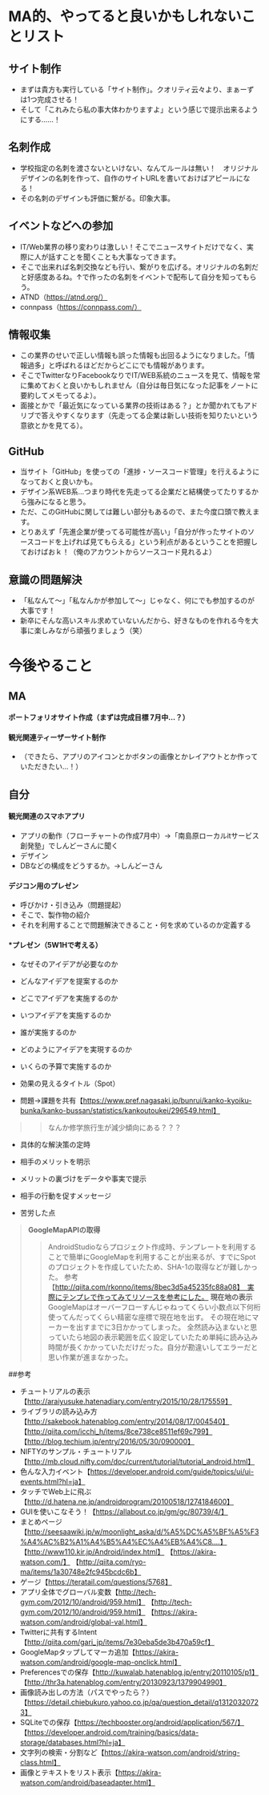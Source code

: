 # MA的、やってると良いかもしれないことリスト
## サイト制作
- まずは貴方も実行している「サイト制作」。クオリティ云々より、まぁーずは1つ完成させる！
- そして「これみたら私の事大体わかりますよ」という感じで提示出来るようにする......！

## 名刺作成
- 学校指定の名刺を渡さないといけない、なんてルールは無い！　オリジナルデザインの名刺を作って、自作のサイトURLを書いておけばアピールになる！
- その名刺のデザインも評価に繋がる。印象大事。

## イベントなどへの参加
- IT/Web業界の移り変わりは激しい！そこでニュースサイトだけでなく、実際に人が話すことを聞くことも大事なってきます。
- そこで出来れば名刺交換なども行い、繋がりを広げる。オリジナルの名刺だと好感度あるね。↑で作ったの名刺をイベントで配布して自分を知ってもらう。
- ATND（https://atnd.org/）
- connpass（https://connpass.com/）

## 情報収集
- この業界のせいで正しい情報も誤った情報も出回るようになりました。「情報過多」と呼ばれるほどだからどこにでも情報があります。
- そこでTwitterなりFacebookなりでIT/WEB系統のニュースを見て、情報を常に集めておくと良いかもしれません（自分は毎日気になった記事をノートに要約してメモってるよ）。
- 面接とかで「最近気になっている業界の技術はある？」とか聞かれてもアドリブで答えやすくなります（先走ってる企業は新しい技術を知りたいという意欲とかを見てる）。

## GitHub
- 当サイト「GitHub」を使っての「進捗・ソースコード管理」を行えるようになっておくと良いかも。
- デザイン系WEB系...つまり時代を先走ってる企業だと結構使ってたりするから強みになると思う。
- ただ、このGitHubに関しては難しい部分もあるので、また今度口頭で教えます。
- とりあえず「先進企業が使ってる可能性が高い」「自分が作ったサイトのソースコードを上げれば見てもらえる」という利点があるということを把握しておけばおｋ！（俺のアカウントからソースコード見れるよ）

## 意識の問題解決
- 「私なんて～」「私なんかが参加して～」じゃなく、何にでも参加するのが大事です！
- 新卒にそんな高いスキル求めていないんだから、好きなものを作れる今を大事に楽しみながら頑張りましょう（笑）

# 今後やること
## MA
#### ポートフォリオサイト作成（まずは完成目標 7月中…？）
#### 観光関連ティーザーサイト制作
- （できたら、アプリのアイコンとかボタンの画像とかレイアウトとか作っていただきたい...！）

## 自分
#### 観光関連のスマホアプリ
- アプリの動作（フローチャートの作成7月中）→「南島原ローカルitサービス創発塾」でしんどーさんに聞く
- デザイン
- DBなどの構成をどうするか。→しんどーさん

#### デジコン用のプレゼン
- 呼びかけ・引き込み（問題提起）
- そこで、製作物の紹介
- それを利用することで問題解決できること・何を求めているのか定義する

#### *プレゼン（5W1Hで考える）
- なぜそのアイデアが必要なのか
- どんなアイデアを提案するのか
- どこでアイデアを実施するのか
- いつアイデアを実施するのか
- 誰が実施するのか
- どのようにアイデアを実現するのか
- いくらの予算で実施するのか
  
- 効果の見えるタイトル（Spot）
- 問題→課題を共有【https://www.pref.nagasaki.jp/bunrui/kanko-kyoiku-bunka/kanko-bussan/statistics/kankoutoukei/296549.html】
>> なんか修学旅行生が減少傾向にある？？？
- 具体的な解決策の定時
- 相手のメリットを明示
- メリットの裏づけをデータや事実で提示
- 相手の行動を促すメッセージ

- 苦労した点
> **GoogleMapAPIの取得**
>> AndroidStudioならプロジェクト作成時、テンプレートを利用することで簡単にGoogleMapを利用することが出来るが、すでにSpotのプロジェクトを作成していたため、SHA-1の取得などが難しかった。
参考【http://qiita.com/rkonno/items/8bec3d5a45235fc88a08】　実際にテンプレで作ってみてリソースを参考にした。
> **現在地の表示**
>> GoogleMapはオーバーフローすんじゃねってくらい小数点以下何桁使ってんだってくらい精密な座標で現在地を出す。
その現在地にマーカーを出すまでに3日かかってしまった。
全然読み込まないと思っていたら地図の表示範囲を広く設定していたため単純に読み込み時間が長くかかっていただけだった。自分が勘違いしてエラーだと思い作業が進まなかった。




##参考
- チュートリアルの表示【http://araiyusuke.hatenadiary.com/entry/2015/10/28/175559】
- ライブラリの読み込み方【http://sakebook.hatenablog.com/entry/2014/08/17/004540】
【http://qiita.com/icchi_h/items/8ce738ce8511ef69c799】
【http://blog.techium.jp/entry/2016/05/30/090000】
- NIFTYのサンプル・チュートリアル【http://mb.cloud.nifty.com/doc/current/tutorial/tutorial_android.html】
- 色んな入力イベント【https://developer.android.com/guide/topics/ui/ui-events.html?hl=ja】
- タッチでWeb上に飛ぶ【http://d.hatena.ne.jp/androidprogram/20100518/1274184600】
- GUIを使いこなそう！【https://allabout.co.jp/gm/gc/80739/4/】
- まとめページ【http://seesaawiki.jp/w/moonlight_aska/d/%A5%DC%A5%BF%A5%F3%A4%AC%B2%A1%A4%B5%A4%EC%A4%EB%A4%C8....】
【http://www110.kir.jp/Android/index.html】
【https://akira-watson.com/】
【http://qiita.com/ryo-ma/items/1a30748e2fc945bcdc6b】
- ゲージ【https://teratail.com/questions/5768】
- アプリ全体でグローバル変数【http://tech-gym.com/2012/10/android/959.html】
【http://tech-gym.com/2012/10/android/959.html】
【https://akira-watson.com/android/global-val.html】
- Twitterに共有するIntent【http://qiita.com/gari_jp/items/7e30eba5de3b470a59cf】
- GoogleMapタップしてマーカ追加【https://akira-watson.com/android/google-map-onclick.html】
- Preferencesでの保存【http://kuwalab.hatenablog.jp/entry/20110105/p1】
【http://thr3a.hatenablog.com/entry/20130923/1379904990】
- 画像読み出しの方法（パスでやったら？）【https://detail.chiebukuro.yahoo.co.jp/qa/question_detail/q13120320723】
- SQLiteでの保存【https://techbooster.org/android/application/567/】
【https://developer.android.com/training/basics/data-storage/databases.html?hl=ja】
- 文字列の検索・分割など【https://akira-watson.com/android/string-class.html】
- 画像とテキストをリスト表示【https://akira-watson.com/android/baseadapter.html】

